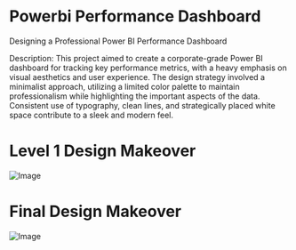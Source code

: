 # Powerbi Performance Dashboard

Designing a Professional Power BI Performance Dashboard

Description: This project aimed to create a corporate-grade Power BI dashboard for tracking key performance metrics, with a heavy emphasis on visual aesthetics and user experience. The design strategy involved a minimalist approach, utilizing a limited color palette to maintain professionalism while highlighting the important aspects of the data. Consistent use of typography, clean lines, and strategically placed white space contribute to a sleek and modern feel.

# Level 1 Design Makeover

![Image](https://github.com/user-attachments/assets/2043e9e1-e118-4f95-b65f-8cff695be5ae)

# Final Design Makeover  

![Image](https://github.com/user-attachments/assets/c23a70ad-e6f7-40a6-be0b-859e2c41190b)
